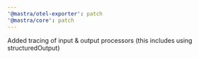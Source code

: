 ```yaml
---
'@mastra/otel-exporter': patch
'@mastra/core': patch
---
```


Added tracing of input & output processors (this includes using structuredOutput)

